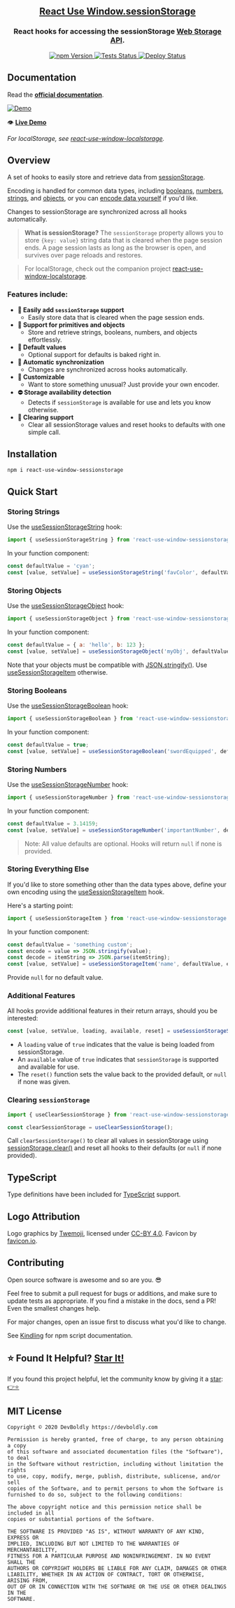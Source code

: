 <h2 align="center">
  <a href="https://github.com/devboldly/react-use-window-sessionstorage">React Use Window.sessionStorage</a>
</h2>
<h3 align="center">
  React hooks for accessing the sessionStorage <a href="https://developer.mozilla.org/en-US/docs/Web/API/Web_Storage_API">Web Storage API</a>.
</h3>
<p align="center">
  <a href="https://badge.fury.io/js/react-use-window-sessionstorage">
    <img src="https://badge.fury.io/js/react-use-window-sessionstorage.svg" alt="npm Version"/>
  </a>
  <a href="https://github.com/devboldly/react-use-window-sessionstorage/actions?query=workflow%3ATests">
    <img src="https://github.com/devboldly/react-use-window-sessionstorage/workflows/Tests/badge.svg" alt="Tests Status"/>
  </a>
  <a href="https://github.com/devboldly/react-use-window-sessionstorage/actions?query=workflow%3ADeploy">
    <img src="https://github.com/devboldly/react-use-window-sessionstorage/workflows/Deploy/badge.svg" alt="Deploy Status"/>
  </a>
</p>

## Documentation

Read the **[official documentation](https://devboldly.github.io/react-use-window-sessionstorage/)**.

[![Demo](./src/__docz__/images/demo.gif "Demo")](https://devboldly.github.io/react-use-window-sessionstorage/useSessionStorageString#example)

👁️ **[Live Demo](https://devboldly.github.io/react-use-window-sessionstorage/useSessionStorageString#example)**

*For localStorage, see [react-use-window-localstorage](https://devboldly.github.io/react-use-window-localstorage).*

## Overview

A set of hooks to easily store and retrieve data from [sessionStorage](https://developer.mozilla.org/en-US/docs/Web/API/Window/sessionStorage).

Encoding is handled for common data types, including [booleans](https://devboldly.github.io/react-use-window-sessionstorage/useSessionStorageBoolean), [numbers](https://devboldly.github.io/react-use-window-sessionstorage/useSessionStorageNumber), [strings](https://devboldly.github.io/react-use-window-sessionstorage/useSessionStorageString), and [objects](https://devboldly.github.io/react-use-window-sessionstorage/useSessionStorageObject), or you can [encode data yourself](https://devboldly.github.io/react-use-window-sessionstorage/useSessionStorageItem) if you'd like.

Changes to sessionStorage are synchronized across all hooks automatically.

> **What is sessionStorage?** The `sessionStorage` property allows you to store `{key: value}` string data that is cleared when the page session ends. A page session lasts as long as the browser is open, and survives over page reloads and restores.

> For localStorage, check out the companion project [react-use-window-localstorage](https://devboldly.github.io/react-use-window-localstorage).

### Features include:

- **💪 Easily add `sessionStorage` support**
  - Easily store data that is cleared when the page session ends.
- **🔢 Support for primitives and objects**
  - Store and retrieve strings, booleans, numbers, and objects effortlessly.
- **💁 Default values**
  - Optional support for defaults is baked right in.
- **🔄 Automatic synchronization**
  - Changes are synchronized across hooks automatically.
- **👾 Customizable**
  - Want to store something unusual? Just provide your own encoder.
- **⛔ Storage availability detection**
  - Detects if `sessionStorage` is available for use and lets you know otherwise.
- **🧼 Clearing support**
  - Clear all sessionStorage values and reset hooks to defaults with one simple call.

## Installation

```
npm i react-use-window-sessionstorage
```

## Quick Start

### Storing Strings

Use the [useSessionStorageString](https://devboldly.github.io/react-use-window-sessionstorage/useSessionStorageString) hook:

```jsx
import { useSessionStorageString } from 'react-use-window-sessionstorage';
```

In your function component:

```jsx
const defaultValue = 'cyan';
const [value, setValue] = useSessionStorageString('favColor', defaultValue);
```

### Storing Objects

Use the [useSessionStorageObject](https://devboldly.github.io/react-use-window-sessionstorage/useSessionStorageObject) hook:

```jsx
import { useSessionStorageObject } from 'react-use-window-sessionstorage';
```

In your function component:

```jsx
const defaultValue = { a: 'hello', b: 123 };
const [value, setValue] = useSessionStorageObject('myObj', defaultValue);
```

Note that your objects must be compatible with [JSON.stringify()](https://developer.mozilla.org/en-US/docs/Web/JavaScript/Reference/Global_Objects/JSON/stringify). Use [useSessionStorageItem](https://devboldly.github.io/react-use-window-sessionstorage/useSessionStorageItem) otherwise.

### Storing Booleans

Use the [useSessionStorageBoolean](https://devboldly.github.io/react-use-window-sessionstorage/useSessionStorageBoolean) hook:

```jsx
import { useSessionStorageBoolean } from 'react-use-window-sessionstorage';
```

In your function component:

```jsx
const defaultValue = true;
const [value, setValue] = useSessionStorageBoolean('swordEquipped', defaultValue);
```

### Storing Numbers

Use the [useSessionStorageNumber](https://devboldly.github.io/react-use-window-sessionstorage/useSessionStorageNumber) hook:

```jsx
import { useSessionStorageNumber } from 'react-use-window-sessionstorage';
```

In your function component:

```jsx
const defaultValue = 3.14159;
const [value, setValue] = useSessionStorageNumber('importantNumber', defaultValue);
```

> Note: All value defaults are optional. Hooks will return `null` if none is provided.

### Storing Everything Else

If you'd like to store something other than the data types above, define your own encoding using the [useSessionStorageItem](https://devboldly.github.io/react-use-window-sessionstorage/useSessionStorageItem) hook.

Here's a starting point:

```jsx
import { useSessionStorageItem } from 'react-use-window-sessionstorage';
```

In your function component:

```jsx
const defaultValue = 'something custom';
const encode = value => JSON.stringify(value);
const decode = itemString => JSON.parse(itemString);
const [value, setValue] = useSessionStorageItem('name', defaultValue, encode, decode);
```

Provide `null` for no default value.

### Additional Features

All hooks provide additional features in their return arrays, should you be interested:

```jsx
const [value, setValue, loading, available, reset] = useSessionStorageString('favColor', 'cyan');
```

- A `loading` value of `true` indicates that the value is being loaded from sessionStorage.
- An `available` value of `true` indicates that `sessionStorage` is supported and available for use. 
- The `reset()` function sets the value back to the provided default, or `null` if none was given.

### Clearing `sessionStorage`

```jsx
import { useClearSessionStorage } from 'react-use-window-sessionstorage';
```

```jsx
const clearSessionStorage = useClearSessionStorage();
```

Call `clearSessionStorage()` to clear all values in sessionStorage using [sessionStorage.clear()](https://developer.mozilla.org/en-US/docs/Web/API/Window/sessionStorage) 
and reset all hooks to their defaults (or `null` if none provided).

## TypeScript

Type definitions have been included for [TypeScript](https://www.typescriptlang.org/) support.

## Logo Attribution

Logo graphics by [Twemoji](https://github.com/twitter/twemoji), licensed under [CC-BY 4.0](https://creativecommons.org/licenses/by/4.0/). Favicon by [favicon.io](https://favicon.io/emoji-favicons/).

## Contributing

Open source software is awesome and so are you. 😎

Feel free to submit a pull request for bugs or additions, and make sure to update tests as appropriate. If you find a mistake in the docs, send a PR! Even the smallest changes help.

For major changes, open an issue first to discuss what you'd like to change.

See [Kindling](https://tinyurl.com/kindlingscripts) for npm script documentation.

## ⭐ Found It Helpful? [Star It!](https://github.com/devboldly/react-use-window-sessionstorage/stargazers)

If you found this project helpful, let the community know by giving it a [star](https://github.com/devboldly/react-use-window-sessionstorage/stargazers): [👉⭐](https://github.com/devboldly/react-use-window-sessionstorage/stargazers)

## MIT License

```
Copyright © 2020 DevBoldly https://devboldly.com

Permission is hereby granted, free of charge, to any person obtaining a copy
of this software and associated documentation files (the "Software"), to deal
in the Software without restriction, including without limitation the rights
to use, copy, modify, merge, publish, distribute, sublicense, and/or sell
copies of the Software, and to permit persons to whom the Software is
furnished to do so, subject to the following conditions:

The above copyright notice and this permission notice shall be included in all
copies or substantial portions of the Software.

THE SOFTWARE IS PROVIDED "AS IS", WITHOUT WARRANTY OF ANY KIND, EXPRESS OR
IMPLIED, INCLUDING BUT NOT LIMITED TO THE WARRANTIES OF MERCHANTABILITY,
FITNESS FOR A PARTICULAR PURPOSE AND NONINFRINGEMENT. IN NO EVENT SHALL THE
AUTHORS OR COPYRIGHT HOLDERS BE LIABLE FOR ANY CLAIM, DAMAGES OR OTHER
LIABILITY, WHETHER IN AN ACTION OF CONTRACT, TORT OR OTHERWISE, ARISING FROM,
OUT OF OR IN CONNECTION WITH THE SOFTWARE OR THE USE OR OTHER DEALINGS IN THE
SOFTWARE.
```